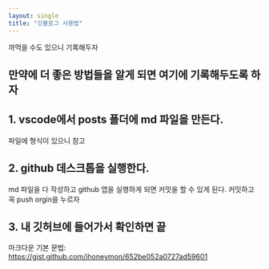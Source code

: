 ```yaml
---
layout: single
title: "깃블로그 사용법"
---
```


까먹을 수도 있으니 기록해두자
## 만약에 더 좋은 방법들을 알게 되면 여기에 기록해두도록 하자

## 1. vscode에서 posts 폴더에 md 파일을 만든다.

파일에 형식이 있으니 참고

## 2. github 데스크톱을 실행한다.

md 파일을 다 작성하고 github 앱을 실행하게 되면 커밋을 할 수 있게 된다.
커밋하고 꼭 push orgin을 누르자

## 3. 내 깃허브에 들어가서 확인하면 끝

마크다운 기본 문법: <https://gist.github.com/ihoneymon/652be052a0727ad59601>

